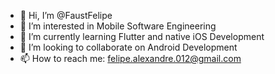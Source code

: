 - 👋 Hi, I’m @FaustFelipe
- 👀 I’m interested in Mobile Software Engineering
- 🌱 I’m currently learning Flutter and native iOS Development
- 💞️ I’m looking to collaborate on Android Development
- 📫 How to reach me: felipe.alexandre.012@gmail.com

<!---
FaustFelipe/FaustFelipe is a ✨ special ✨ repository because its `README.md` (this file) appears on your GitHub profile.
You can click the Preview link to take a look at your changes.
--->
